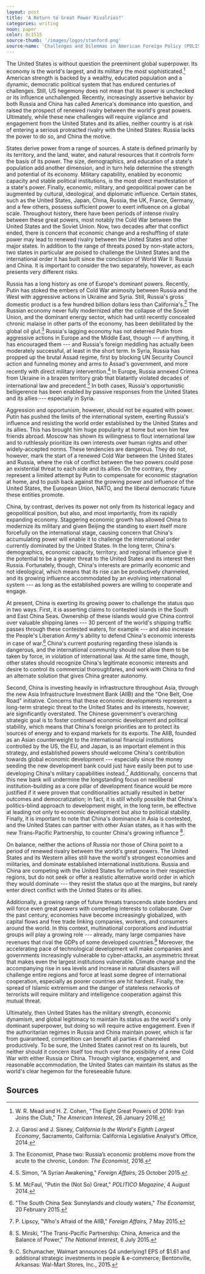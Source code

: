 ```yaml
---
layout: post
title: 'A Return to Great Power Rivalries?'
categories: writing
noun: paper
color: 8c1515
source-thumb: '/images/logos/stanford.png'
source-name: 'Challenges and Dilemmas in American Foreign Policy (POLISCI 214R)'
---
```


The United States is without question the preeminent global superpower. Its economy is the world's largest, and its military the most sophisticated.[^1] American strength is backed by a wealthy, educated population and a dynamic, democratic political system that has endured centuries of challenges. Still, US hegemony does not mean that its power is unchecked or its influence unchallenged. Recently, increasingly assertive behavior by both Russia and China has called America's dominance into question, and raised the prospect of renewed rivalry between the world's great powers. Ultimately, while these new challenges will require vigilance and engagement from the United States and its allies, neither country is at risk of entering a serious protracted rivalry with the United States: Russia lacks the power to do so, and China the motive.

States derive power from a range of sources. A state is defined primarily by its territory, and the land, water, and natural resources that it controls form the basis of its power. The size, demographics, and education of a state's population add another dimension, and in turn help determine the strength and potential of its economy. Military capability, enabled by economic capacity and stable political institutions, is the most direct manifestation of a state's power. Finally, economic, military, and geopolitical power can be augmented by cultural, ideological, and diplomatic influence. Certain states, such as the United States, Japan, China, Russia, the UK, France, Germany, and a few others, possess sufficient power to exert influence on a global scale. Throughout history, there have been periods of intense rivalry between these great powers, most notably the Cold War between the United States and the Soviet Union. Now, two decades after that conflict ended, there is concern that economic change and a reshuffling of state power may lead to renewed rivalry between the United States and other major states. In addition to the range of threats posed by non-state actors, two states in particular are poised to challenge the United States and the international order it has built since the conclusion of World War II: Russia and China. It is important to consider the two separately, however, as each presents very different risks.

Russia has a long history as one of Europe's dominant powers. Recently, Putin has stoked the embers of Cold War animosity between Russia and the West with aggressive actions in Ukraine and Syria. Still, Russia's gross domestic product is a few hundred billion dollars less than California's.[^2] The Russian economy never fully modernized after the collapse of the Soviet Union, and the dominant energy sector, which had until recently concealed chronic malaise in other parts of the economy, has been debilitated by the global oil glut.[^3] Russia's lagging economy has not deterred Putin from aggressive actions in Europe and the Middle East, though --- if anything, it has encouraged them --- and Russia's foreign meddling has actually been moderately successful, at least in the short term. In Syria, Russia has propped up the brutal Assad regime, first by blocking UN Security Council action and funneling money and arms to Assad's government, and more recently with direct military intervention.[^4] In Europe, Russia annexed Crimea from Ukraine in a brazen territory grab that blatantly violated decades of international law and precedent.[^5] In both cases, Russia's opportunistic belligerence has been enabled by passive responses from the United States and its allies --- especially in Syria.

Aggression and opportunism, however, should not be equated with power. Putin has pushed the limits of the international system, exerting Russia's influence and resisting the world order established by the United States and its allies. This has brought him huge popularity at home but won him few friends abroad. Moscow has shown its willingness to flout international law and to ruthlessly prioritize its own interests over human rights and other widely-accepted norms. These tendencies are dangerous. They do not, however, mark the start of a renewed Cold War between the United States and Russia, where the risk of conflict between the two powers could pose an existential threat to each side and its allies. On the contrary, they represent a limited attempt by Putin to compensate for economic stagnation at home, and to push back against the growing power and influence of the United States, the European Union, NATO, and the liberal democratic future these entities promote.

China, by contrast, derives its power not only from its historical legacy and geopolitical position, but also, and most importantly, from its rapidly expanding economy. Staggering economic growth has allowed China to modernize its military and given Beijing the standing to exert itself more forcefully on the international stage, causing concern that China's accumulating power will enable it to challenge the international order currently dominated by the United States. In the long term, China's demographics, economic capacity, territory, and regional influence give it the potential to be a greater threat to the United States and its interest then Russia. Fortunately, though, China's interests are primarily economic and not ideological, which means that its rise can be productively channeled, and its growing influence accommodated by an evolving international system --- as long as the established powers are willing to cooperate and engage.

At present, China is exerting its growing power to challenge the status quo in two ways. First, it is asserting claims to contested islands in the South and East China Seas. Ownership of these islands would give China control over valuable shipping lanes --- 30 percent of the world's shipping traffic passes through these contested waters, for example --- and also increase the People's Liberation Army's ability to defend China's economic interests in case of war.[^6] China's current posturing regarding these islands is dangerous, and the international community should not allow them to be taken by force, in violation of international law. At the same time, though, other states should recognize China's legitimate economic interests and desire to control its commercial thoroughfares, and work with China to find an alternate solution that gives China greater autonomy.

Second, China is investing heavily in infrastructure throughout Asia, through the new Asia Infrastructure Investment Bank (AIIB) and the "One Belt, One Road" initiative. Concerns that these economic developments represent a long-term strategic threat to the United States and its interests, however, are significantly overstated. The Chinese government's overarching strategic goal is to foster continued economic development and political stability, which means that China's foreign priorities are to protect its sources of energy and to expand markets for its exports. The AIIB, founded as an Asian counterweight to the international financial institutions controlled by the US, the EU, and Japan, is an important element in this strategy, and established powers should welcome China's contribution towards global economic development --- especially since the money seeding the new development bank could just have easily been put to use developing China's military capabilities instead.[^7] Additionally, concerns that this new bank will undermine the longstanding focus on neoliberal institution-building as a core pillar of development finance would be more justified if it were proven that conditionalities actually resulted in better outcomes and democratization; in fact, it is still wholly possible that China's politics-blind approach to development might, in the long term, be effective at leading not only to economic development but also to political stability. Finally, it is important to note that China's dominance in Asia is contested, and the United States can partner with other Asian states, as it has with the new Trans-Pacific Partnership, to counter China's growing influence [^8].

On balance, neither the actions of Russia nor those of China point to a period of renewed rivalry between the world's great powers. The United States and its Western allies still have the world's strongest economies and militaries, and dominate established international institutions. Russia and China are competing with the United States for influence in their respective regions, but do not seek or offer a realistic alternative world order in which they would dominate --- they resist the status quo at the margins, but rarely enter direct conflict with the United States or its allies.

Additionally, a growing range of future threats transcends state borders and will force even great powers with competing interests to collaborate. Over the past century, economies have become increasingly globalized, with capital flows and free trade linking companies, workers, and consumers around the world. In this context, multinational corporations and industrial groups will play a growing role --- already, many large companies have revenues that rival the GDPs of some developed countries.[^9] Moreover, the accelerating pace of technological development will make companies and governments increasingly vulnerable to cyber-attacks, an asymmetric threat that makes even the largest institutions vulnerable. Climate change and the accompanying rise in sea levels and increase in natural disasters will challenge entire regions and force at least some degree of international cooperation, especially as poorer countries are hit hardest. Finally, the spread of Islamic extremism and the danger of stateless networks of terrorists will require military and intelligence cooperation against this mutual threat.

Ultimately, then United States has the military strength, economic dynamism, and global legitimacy to maintain its status as the world's only dominant superpower, but doing so will require active engagement. Even if the authoritarian regimes in Russia and China maintain power, which is far from guaranteed, competition can benefit all parties if channeled productively. To be sure, the United States cannot rest on its laurels, but neither should it concern itself too much over the possibility of a new Cold War with either Russia or China. Through vigilance, engagement, and reasonable accommodation, the United States can maintain its status as the world's clear hegemon for the foreseeable future.


## Sources

[^1]: W. R. Mead and H. Z. Cohen, "The Eight Great Powers of 2016: Iran Joins the Club," *The American Interest*, 26 January 2016.
[^2]:J. Garosi and J. Sisney, *California Is the World's Eighth Largest Economy*, Sacramento, California: California Legislative Analyst's Office, 2014.
[^3]: The Economist, Phase two: Russia’s economic problems move from the acute to the chronic, London: *The Economist*, 2016.
[^4]: S. Simon, "A Syrian Awakening," *Foreign Affairs*, 25 October 2015.
[^5]: M. McFaul, "Putin the (Not So) Great," *POLITICO Magazine*, 4 August 2014.
[^6]: "The South China Sea: Sunnylands and cloudy waters," *The Economist*, 20 February 2015.
[^7]: P. Lipscy, "Who's Afraid of the AIIB," *Foreign Affairs*, 7 May 2015.
[^8]: S. Mirski, "The Trans-Pacific Partnership: China, America and the Balance of Power," *The National Interest*, 6 July 2015.
[^9]: C. Schumacher, Walmart announces Q4 underlying1 EPS of $1.61 and additional strategic investments in people & e-commerce, Bentonville, Arkansas: Wal-Mart Stores, Inc., 2015.

